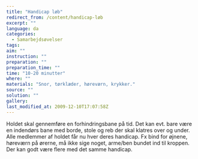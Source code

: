 ```yaml
---
title: "Handicap løb"
redirect_from: /content/handicap-løb
excerpt: ""
language: da
categories:
  - Samarbejdsøvelser
tags: 
aim: ""
instruction: ""
preparation: ""
preparation_time: ""
time: "10-20 minutter"
where: ""
materials: "Snor, tørklæder, høreværn, krykker."
source: ""
solution: ""
gallery:
last_modified_at: 2009-12-10T17:07:58Z
---
```

Holdet skal gennemføre en forhindringsbane på tid. Det kan evt. bare være en indendørs bane med borde, stole og reb der skal klatres over og under. Alle medlemmer af holdet får nu hver deres handicap. Fx bind for øjnene, høreværn på ørerne, må ikke sige noget, arme/ben bundet ind til kroppen. Der kan godt være flere med det samme handicap.

